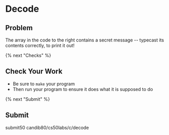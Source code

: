 # Decode

## Problem

The array in the code to the right contains a secret message -- typecast its contents correctly, to print it out!

{% next "Checks" %}

## Check Your Work

- Be sure to `make` your program
- Then run your program to ensure it does what it is supposed to do

{% next "Submit" %}

## Submit

submit50 candib80/cs50labs/c/decode